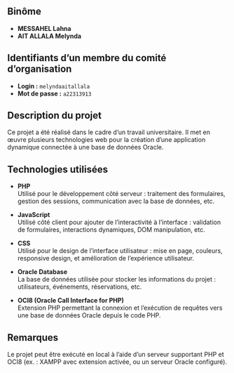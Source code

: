 ## Binôme
- **MESSAHEL Lahna**  
- **AIT ALLALA Melynda**  

## Identifiants d’un membre du comité d’organisation
- **Login :** `melyndaaitallala`  
- **Mot de passe :** `a22313913`

## Description du projet

Ce projet a été réalisé dans le cadre d’un travail universitaire. Il met en œuvre plusieurs technologies web pour la création d’une application dynamique connectée à une base de données Oracle.

## Technologies utilisées

- **PHP**  
  Utilisé pour le développement côté serveur : traitement des formulaires, gestion des sessions, communication avec la base de données, etc.

- **JavaScript**  
  Utilisé côté client pour ajouter de l’interactivité à l’interface : validation de formulaires, interactions dynamiques, DOM manipulation, etc.

- **CSS**  
  Utilisé pour le design de l’interface utilisateur : mise en page, couleurs, responsive design, et amélioration de l’expérience utilisateur.

- **Oracle Database**  
  La base de données utilisée pour stocker les informations du projet : utilisateurs, événements, réservations, etc.

- **OCI8 (Oracle Call Interface for PHP)**  
  Extension PHP permettant la connexion et l’exécution de requêtes vers une base de données Oracle depuis le code PHP.

## Remarques

Le projet peut être exécuté en local à l’aide d’un serveur supportant PHP et OCI8 (ex. : XAMPP avec extension activée, ou un serveur Oracle configuré).

